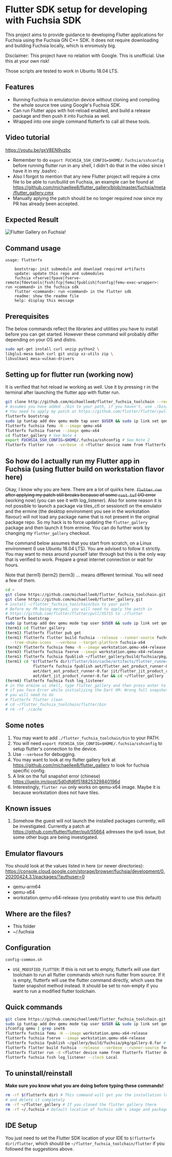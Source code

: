 # Flutter SDK setup for developing with Fuchsia SDK

This project aims to provide guidance to developing Flutter applications for
Fuchsia using the Fuchsia GN C++ SDK. It does not require downloading and 
building Fuchsia locally, which is enromusly big.

Disclaimer: This project have no relation with Google. This is unofficial. 
Use this at your own risk!

Those scripts are tested to work in Ubuntu 18.04 LTS.

## Features

- Running Fuchsia in emulator/on device without cloning and compiling the whole source tree using Google's Fuchsia SDK.
- Can run Flutter apps with hot-reload enabled, and build a release package and then push it into Fuchsia as well.
- Wrapped into one single command flutterfx to call all these tools.

## Video tutorial
https://youtu.be/gxV8EN9vzbc
- Remember to do `export FUCHSIA_SSH_CONFIG=$HOME/.fuchsia/sshconfig` before running flutter run in any shell, I didn't do that in the video since I have it in my .bashrc .
- Also I forgot to mention that any new Flutter project will require a cmx file to be able to run/bulild on Fuchsia, an example can be found at https://github.com/michaellee8/flutter_gallery/blob/master/fuchsia/meta/flutter_gallery.cmx
- Manually aplying the patch should be no longer required now since my PR has already been accepted.

## Expected Result

![Flutter Gallery on Fuchsia!](flutter-gallery-on-fuchsia.png)

## Command usage
```
usage: flutterfx

    bootstrap: init submodule and download required artifacts
    update: update this repo and submodules
    fuchsia <fserve|fpave|fserve-remote|fdevtools|fssh|fcp|femu|fpublish|fconfig|femu-exec-wrapper>: run <command> in the fuchsia sdk
    flutter <command>: run <command> in the flutter sdk
    readme: show the readme file
    help: display this message
```

## Prerequisites
The below commands reflect the libraries and utilities you have to install before you can get started. 
However these command will probably differ depending on your OS and distro. 

```sh
sudo apt-get install curl unzip python2 \
libglu1-mesa bash curl git unzip xz-utils zip \
libvulkan1 mesa-vulkan-drivers
```

## Setting up for flutter run (working now)
It is verified that hot reload iw working as well. Use it by pressing r 
in the terminal after launching the flutter app with flutter run.
```sh
git clone http://github.com/michaellee8/flutter_fuchsia_toolchain --recurse-submodules --recursive  --depth 1 --shallow-submodule --remote-submodules
# Assumes you have added ./bin to your path, if you haven't, use ./bin/flutterfx instead of flutterfx
# You need to apply my patch at https://github.com/flutter/flutter/pull/55664/files before it is merged
flutterfx bootstrap
sudo ip tuntap add dev qemu mode tap user $USER && sudo ip link set qemu up
flutterfx fuchsia femu -N --image qemu-x64
flutterfx fuchsia fserve --image qemu-x64
cd flutter_gallery # See Note 4
export FUCHSIA_SSH_CONFIG=$HOME/.fuchsia/sshconfig # See Note 2
flutterfx flutter run --verbose -d <flutter device name from flutterfx flutter devices>
```

## So how do I actually run my Flutter app in Fuchsia (using flutter build on workstation flavor here)

Okay, I know why you are here. There are a lot of quirks here. ~~`flutter run` after applying my 
patch still breaks because of some `rust tuf` I/O error~~ (working now) (you can see it with log_listener). Also 
for some reason it is not possible to launch a package via tiles_ctl or sessionctl on the emulator 
and the ermine (the desktop environment you see in the workstation flavour) will not load any 
package name that is not present in the original package repo. So my hack is to force updating 
the `flutter_gallery` package and then launch it from ermine. You can do further work by changing my 
`flutter_gallery` checkout. 

The command below assumes that you start from scratch, on a Linux environment (I use Ubuntu 18.04 LTS). 
You are advised to follow it strictly. You may want to mess around yourself later through but this 
is the only way that is verified to work. Prepare a great internet connection or wait for hours.

Note that (term1) (term2) (term3) ... means different terminal. You will need a few of them.

```sh
cd ~
git clone https://github.com/michaellee8/flutter_fuchsia_toolchain.git --recursive
git clone https://github.com/michaellee8/flutter_gallery.git
# install ~/flutter_fuchsia_toolchain/bin to your path
# Before my PR being merged, you will need to apply the patch in
# https://github.com/flutter/flutter/pull/55715 to ./flutter
flutterfx bootstrap
sudo ip tuntap add dev qemu mode tap user $USER && sudo ip link set qemu up
(term1) cd flutter_gallery
(term1) flutterfx flutter pub get
(term1) flutterfx flutter build fuchsia --release --runner-source fuchsia.com \
  --tree-shake-icons  --verbose --target-platform fuchsia-x64 
(term2) flutterfx fuchsia femu -N --image workstation.qemu-x64-release
(term3) flutterfx fuchsia fserve --image workstation.qemu-x64-release
(term1) flutterfx fuchsia fpublish ~/flutter_gallery/build/fuchsia/pkg/flutter_gallery-0.far
(term1) cd "$(flutterfx dir)/flutter/bin/cache/artifacts/flutter_runner/flutter/x64/release" && \
            flutterfx fuchsia fpublish aot/flutter_aot_product_runner-0.far \
            aot/dart_aot_product_runner-0.far jit/flutter_jit_product_runner-0.far \
            aot/dart_jit_product_runner-0.far && cd ~/flutter_gallery
(term4) flutterfx fuchsia fssh log_listener
# in the ermine ui shell, type flutter_gallery and then press enter to launch it
# if you face Error while initializing the Dart VM: Wrong full snapshot version, expected
# you will need to do
# flutterfx flutter clean
# cd ~/flutter_fuchsia_toolchain/flutter/bin
# rm -rf ./cache
```


## Some notes
1. You may want to add `./flutter_fuchsia_toolchain/bin` to your PATH.
2. You will need `export FUCHSIA_SSH_CONFIG=$HOME/.fuchsia/sshconfig` to setup flutter's connection to the device.
3. Use `--verbose` for debugging.
4. You may want to look at my flutter gallery fork at https://github.com/michaellee8/flutter_gallery to look for 
fuchsia specific config.
5. A link on the full snapshot error (chinese) https://juejin.im/post/5d0dfd6f518825329840196d
6. Interestingly, `flutter run` only works on qemu-x64 image. Maybe it is because workstation does not have tiles.

## Known issues
1. Somehow the guest will not launch the installed packages currently, will be 
investigated. Currently a patch at https://github.com/flutter/flutter/pull/55664 adresses the ipv6 
issue, but some other bugs are being investigated.

## Emulator flavours
You should look at the values listed in here (or newer directories): 
https://console.cloud.google.com/storage/browser/fuchsia/development/0.20200424.3.1/packages/?authuser=0  

- qemu-arm64
- qemu-x64
- workstation.qemu-x64-release (you probably want to use this default)

## Where are the files?
- This folder
- ~/.fuchsia

## Configuration
`config-common.sh`
- `USE_MODIFIED_FLUTTER`: If this is not set to empty, flutterfx will use dart toolchain to run all flutter commands 
which runs flutter from source. If it is empty, flutterfx will use the flutter command directly, which uses the faster snapshot 
method instead. It should be set to non-empty if you want to run a modified flutter toolchain.

## Quick commands
```sh
git clone https://github.com/michaellee8/flutter_fuchsia_toolchain.git --recursive
sudo ip tuntap add dev qemu mode tap user $USER && sudo ip link set qemu up
ifconfig qemu | grep inet6
flutterfx fuchsia femu -N --image workstation.qemu-x64-release
flutterfx fuchsia fserve --image workstation.qemu-x64-release
flutterfx fuchsia fpublish ~/gallery/build/fuchsia/pkg/gallery-0.far # if you are playing with flutter gallery
flutterfx flutter build fuchsia --release --verbose --runner-source fuchsia.com --tree-shake-icons
flutterfx flutter run -d <flutter device name from flutterfx flutter devices>
flutterfx fuchsia fssh log_listener --clock Local
```

## To uninstall/reinstall
**Make sure you know what you are doing before typing these commands!**
```sh
rm -rf $(flutterfx dir) # This command will get you the installation location of the toolchain 
# and delete it completely
rm -rf ~/flutter_gallery # If you cloned the flutter gallery there
rm -rf ~/.fuchsia # Default location of fuchsis sdk's image and package cache
```

## IDE Setup
You just need to set the Flutter SDK location of your IDE to `$(flutterfx dir)/flutter`, which should be `~/flutter_fuchsia_toolchain/flutter` if you followed the suggestions above.
